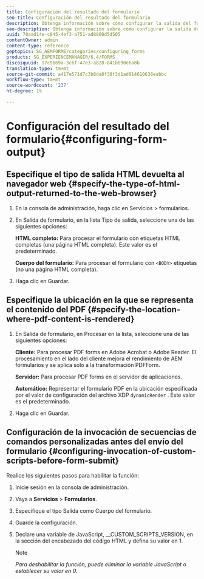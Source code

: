 ```yaml
---
title: Configuración del resultado del formulario
seo-title: Configuración del resultado del formulario
description: Obtenga información sobre cómo configurar la salida del formulario.
seo-description: Obtenga información sobre cómo configurar la salida del formulario.
uuid: 70aad14e-c845-4ef3-a751-ad8860d5d505
contentOwner: admin
content-type: reference
geptopics: SG_AEMFORMS/categories/configuring_forms
products: SG_EXPERIENCEMANAGER/6.4/FORMS
discoiquuid: 17c9b69a-3c6f-47e3-a828-841bb90eba8b
translation-type: tm+mt
source-git-commit: a417e571d7c3b8da8f38f3d1ad814610636eabbc
workflow-type: tm+mt
source-wordcount: '237'
ht-degree: 1%

---
```



# Configuración del resultado del formulario{#configuring-form-output}

## Especifique el tipo de salida HTML devuelta al navegador web {#specify-the-type-of-html-output-returned-to-the-web-browser}

1. En la consola de administración, haga clic en Servicios > formularios.
1. En Salida de formulario, en la lista Tipo de salida, seleccione una de las siguientes opciones:

   **HTML completo:** Para procesar el formulario con etiquetas HTML completas (una página HTML completa). Este valor es el predeterminado.

   **Cuerpo del formulario:** Para procesar el formulario con `<BODY>` etiquetas (no una página HTML completa).

1. Haga clic en Guardar.

## Especifique la ubicación en la que se representa el contenido del PDF {#specify-the-location-where-pdf-content-is-rendered}

1. En Salida de formulario, en Procesar en la lista, seleccione una de las siguientes opciones:

   **Cliente:** Para procesar PDF forms en Adobe Acrobat o Adobe Reader. El procesamiento en el lado del cliente mejora el rendimiento de AEM formularios y se aplica solo a la transformación PDFForm.

   **Servidor:** Para procesar PDF forms en el servidor de aplicaciones.

   **Automático:** Representar el formulario PDF en la ubicación especificada por el valor de configuración del archivo XDP `dynamicRender` . Este valor es el predeterminado.

1. Haga clic en Guardar.

## Configuración de la invocación de secuencias de comandos personalizadas antes del envío del formulario {#configuring-invocation-of-custom-scripts-before-form-submit}

Realice los siguientes pasos para habilitar la función:

1. Inicie sesión en la consola de administración.
1. Vaya a **Servicios** > **Formularios**.
1. Especifique el tipo Salida como Cuerpo del formulario.
1. Guarde la configuración.
1. Declare una variable de JavaScript, __CUSTOM_SCRIPTS_VERSION, en la sección del encabezado del código HTML y defina su valor en 1.

   >[!NOTE]
   >
   >*Para deshabilitar la función, puede eliminar la variable JavaScript o establecer su valor en 0.*


